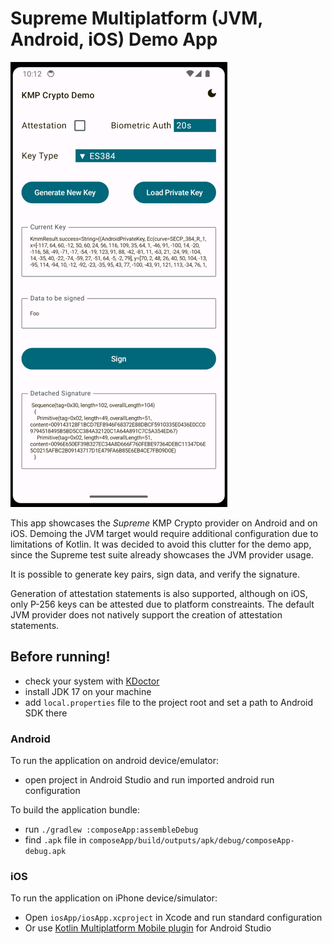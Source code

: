 # Supreme Multiplatform (JVM, Android, iOS) Demo App


![img.png](img.png)

This app showcases the _Supreme_ KMP Crypto provider on Android and on iOS. Demoing the JVM target would require additional configuration due to limitations of Kotlin.
It was decided to avoid this clutter for the demo app, since the Supreme test suite already showcases the JVM provider usage.

It is possible to generate key pairs, sign data, and verify the signature.

Generation of attestation statements is also supported, although on iOS, only P-256 keys can be attested due to platform constreaints.
The default JVM provider does not natively support the creation of attestation statements.

## Before running!
 - check your system with [KDoctor](https://github.com/Kotlin/kdoctor)
 - install JDK 17 on your machine
 - add `local.properties` file to the project root and set a path to Android SDK there

### Android
To run the application on android device/emulator:  
 - open project in Android Studio and run imported android run configuration

To build the application bundle:
 - run `./gradlew :composeApp:assembleDebug`
 - find `.apk` file in `composeApp/build/outputs/apk/debug/composeApp-debug.apk`

### iOS
To run the application on iPhone device/simulator:
 - Open `iosApp/iosApp.xcproject` in Xcode and run standard configuration
 - Or use [Kotlin Multiplatform Mobile plugin](https://plugins.jetbrains.com/plugin/14936-kotlin-multiplatform-mobile) for Android Studio



